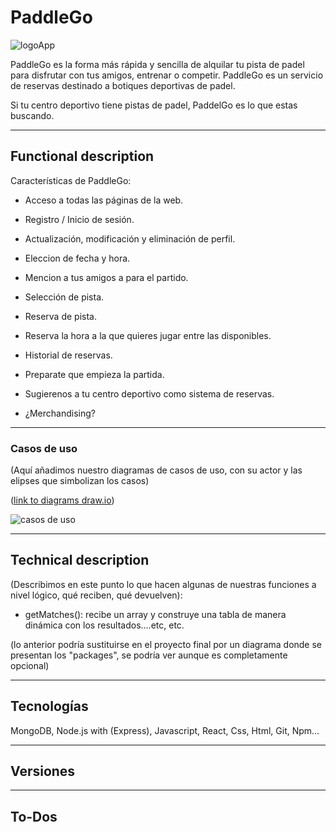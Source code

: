 # PaddleGo
![logoApp](url.jpg)

<!-- (Añadir una intro muy breve de qué es la app, a quién va dirigida y para qué es útil) -->

PaddleGo es la forma más rápida y sencilla de alquilar tu pista de padel para disfrutar con tus amigos, entrenar o competir. PaddleGo es un servicio de reservas destinado a botiques deportivas de padel. 

Si tu centro deportivo tiene pistas de padel, PaddelGo es lo que estas buscando.

--- 

## Functional description

Características de PaddleGo:

- Acceso a todas las páginas de la web.
- Registro / Inicio de sesión.
- Actualización, modificación y eliminación de perfil.

- Eleccion de fecha y hora.
- Mencion a tus amigos a para el partido.
- Selección de pista.
- Reserva de pista.

- Reserva la hora a la que quieres jugar entre las disponibles. 

- Historial de reservas.

- Preparate que empieza la partida.
- Sugierenos a tu centro deportivo como sistema de reservas.

- ¿Merchandising?
--- 

### Casos de uso 

(Aquí añadimos nuestro diagramas de casos de uso, con su actor y las elipses que simbolizan los casos)

([link to diagrams draw.io](http://draw.io))

![casos de uso](path.a.casos-uso.jpg)

--- 

## Technical description

(Describimos en este punto lo que hacen algunas de nuestras funciones a nivel lógico, qué reciben, qué devuelven):

- getMatches(): recibe un array y construye una tabla de manera dinámica con los resultados....etc, etc.

(lo anterior podría sustituirse en el proyecto final por un diagrama donde se presentan los "packages", se podría ver aunque es completamente opcional)

--- 

## Tecnologías

MongoDB, Node.js with (Express), Javascript, React, Css, Html, Git, Npm…

--- 

## Versiones

--- 

## To-Dos
